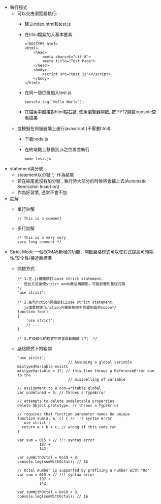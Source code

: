 * 執行程式
  * 可以交由瀏覽器執行:
    * 建立index.html和test.js
    * 在html檔案加入基本要素

      ```
      <!DOCTYPE html>
      <html>
          <head>
              <meta charset="utf-8">
              <meta title="Test Page">
          </head>
          <body>
              <script src="test.js"></script>
          </body>
      </html>
      ```
    * 在同一個位置加入test.js

      ```
      console.log('Hello World');
      ```
    * 在檔案中直接對html檔右鍵, 使用瀏覽器開啟, 按下F12開啟console查看結果
  * 或模擬在伺服器端上運行javascript (不需要html)
    * 下載node.js
    * 在終端機上移動到.js之位置並執行

      ```
      node test.js
      ```
* statement與分號
  * statement以分號 ';' 作為結尾
  * 若在結尾處沒有加分號 , 執行時大部分的時候將會補上去(Automatic Semicolon Insertion)
  * 作為好習慣, 通常不會不加
* 註解
  * 單行註解

    ```
    // This is a comment
    ```
  * 多行註解

    ```
    /* This is a very very
    very long comment */
    ```
* Strict Mode
  一個ECMA5新增的功能，開啟嚴格模式可以使程式提高可預期性/安全性/接近新標準
  * 開啟方式

    ```
    /* 1.在.js檔開頭打上use strict statement，
       但此方法會使strict mode無法再關閉，可能影響到舊程式碼
    */
    'use strict'; 

    /* 2.在function開始前打上use strict statement，
       js僅會對該function內做限制而不影響到其他scope*/
    function foo()
    {
        'use strict';
        // ...
    }

    /* 3.在模組化的程式中將會自動開啟（？） */
    ```
  * 嚴格模式下的範例

    ```
    'use strict';
                           // Assuming a global variable mistypedVariable exists
    mistypeVariable = 17; // this line throws a ReferenceError due to the 
                           // misspelling of variable

    // assignment to a non-writable global
    var undefined = 5; // throws a TypeError

    // attempts to delete undeletable properties
    delete Object.prototype; // throws a TypeError

    // requires that function parameter names be unique
    function sum(a, a, c) { // !!! syntax error
      'use strict';
      return a + b + c; // wrong if this code ran
    }

    var sum = 015 + // !!! syntax error
              197 +
              142;

    var sumWithOctal = 0o10 + 8;
    console.log(sumWithOctal); // 16

    // Octal number is supported by prefixing a number with "0o"
    var sum = 015 + // !!! syntax error
              197 +
              142;

    var sumWithOctal = 0o10 + 8;
    console.log(sumWithOctal); // 16
    ```
